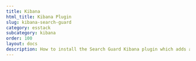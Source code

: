 ```yaml
---
title: Kibana
html_title: Kibana Plugin
slug: kibana-search-guard
category: esstack
subcategory: kibana
order: 100
layout: docs
description: How to install the Search Guard Kibana plugin which adds authentication, multi tenany and the configuration GUI.
---
```

<!---
Copyright 2022 floragunn GmbH
-->